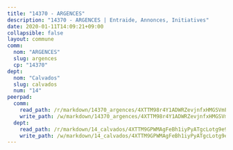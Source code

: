 ```yaml
---
title: "14370 - ARGENCES"
description: "14370 - ARGENCES | Entraide, Annonces, Initiatives"
date: 2020-01-11T14:09:21+09:00
collapsible: false
layout: commune
comm:
  nom: "ARGENCES"
  slug: argences
  cp: "14370"
dept:
  nom: "Calvados"
  slug: calvados
  num: "14"
peerpad:
  comm:
    read_path: /r/markdown/14370_argences/4XTTM98r4Y1ADWRZevjnfxHMGSVmF2sRQz4vcCrn9wHeDPwmH
    write_path: /w/markdown/14370_argences/4XTTM98r4Y1ADWRZevjnfxHMGSVmF2sRQz4vcCrn9wHeDPwmH-K3TgUHiXsDtzv8tPyJaiwdCHkVDgpAomJQc6qi2vpxGH9se1TyMV1BcNiZiKZue5Zy1MiPZE5VfcLhSKtGm8nZoUqe7yAZzwW8zACqK2sonDJJzCHbopttY4NYYFzAtSWGkzBYL7
  dept:
    read_path: /r/markdown/14_calvados/4XTTM9GPWMAgFeBh1iyPyATgcLotg9e9APJpQBEyY3RZiUwJ6
    write_path: /w/markdown/14_calvados/4XTTM9GPWMAgFeBh1iyPyATgcLotg9e9APJpQBEyY3RZiUwJ6-K3TgUXWJAT2cYJ9ZstQphkkm2za8um5GwwXsivqaDFTgbhMDcHaRXnT3h69szAqCyvWcFfDim5fkwc6CXdUtyvPpirbD1TPAb6xCxpPN6dR3zzDRe29YehQYbhZdjvZYkgztJYvi
---
```


